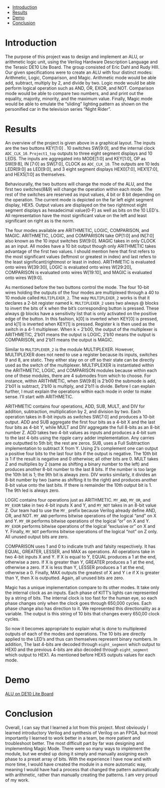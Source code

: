 - [Introduction](#org2b34c1c)
- [Results](#orgbeb6499)
- [Demo](#orgae745dd)
- [Conclusion](#org71ed088)



<a id="org2b34c1c"></a>

# Introduction

The purpose of this project was to design and implement an ALU, or arithmetic logic unit, using the Verilog Hardware Description Language and the Terasic DE10 Lite Board. The group consisted of Eric Dahl and Rudy HIll. Our given specifications were to create an ALU with four distinct modes: Arithmetic, Logic, Comparison, and Magic. Arithmetic mode would be able add, subtract, multiply by 2, and divide by two. Logic mode would be able perform logical operation such as AND, OR, EXOR, and NOT. Comparison mode would be able to compare two numbers, and and print out the equality, majority, minority, and the maximum value. Finally, Magic mode would be able to emulate the “sliding” lighting pattern as shown on the personified car in the television series “Night Rider”.


<a id="orgbeb6499"></a>

# Results

An overview of the project is given above in a graphical layout. The inputs are the two buttons KEY[1:0] . 10 switches SW[9:0], and the internal clock `ADC_CLK_10`. `Project1_top` outputs to three eight segment displays and 10 LEDS. The inputs are aggregated into MODE[1:0] and KEY[1:0], OP as SW[9:8], IN [7:0] as SW[7:0], CLOCK as `ADC_CLK_10`. The outputs are 10 leds LEDR[9:0] as LED[9:0], and 3 eight segment displays HEX0[7:0], HEX1[7:0], and HEX5[1:0] as themselves.

Behaviourally, the two buttons will change the mode of the ALU, and the first two switches(8&9) will change the operation within each mode. The rest of the switches are reserved as input values, 4 bit or 8 bit depending on the operation. The current mode is depicted on the far left eight segment display, HEX5. Output values are displayed on the two rightmost eight segment displays as hexadecimal value(0-F) as well as bits on the 10 LED's. All representation have the most significant value on the left and least significant on right as is the norm.

The four modes available are ARITHMETIC, LOGIC, COMPARISON, and MAGIC. ARITHMETIC, LOGIC, and COMPARISON take OP[1:0] and IN[7:0] also known as the 10 input switches SW[9:0]. MAGIC takes in only CLOCK as an input. All modes have a 10 bit output though only ARITHMETIC takes advantage of the first two values. I should mention here that first refers to the most significant values (leftmost or greatest in index) and last refers to the least significant(rightmost or least in index). ARITHMETIC is evaluated onto wires W[39:30], LOGIC is evaluated onto wires W[29:20], COMPARISON is evaluated onto wires W[19:10], and MAGIC is evaluated onto wires W[9:0].

As mentioned before the two buttons control the mode. The four 10-bit wires holding the outputs of the four modes are multiplexed through a 40 to 10 module called `MULTIPLEXER_2`. The way `MULTIPLEXER_2` works is that it declares a 2-bit register named k. `MULTIPLEXER_2` uses two always @ blocks to invert the bits of k when the bit’s corresponding button is pressed. These always @ blocks have a sensitivity list that is only activated on the positive edge of the button. In this fashion, k[0] is inverted when KEY[0] is pressed, and k[1] is inverted when KEY[1] is pressed. Register k is then used as the switch in a 4-1 multiplexer. When k = 2’b00, the output of the multiplexer is ARITHMETIC, 2’b01 means the output is LOGIC, 2’b10 means the output is COMPARISON, and 2’b11 means the output is MAGIC.

Similar to `MULTIPLEXER_2` is the module MULTIPLEXER. However, MULTIPLEXER does not need to use a register because its inputs, switches 9 and 8, are static. They either stay on or off so their state can be directly used as the switch of the multiplexer. MULTIPLEXER is instantiated within the ARITHMETIC, LOGIC, and COMPARISON modules because within each one of these modules, there are 4 submodes from which to choose. For instance, within ARITHMETIC, when SW[9:8] is 2’b00 the submode is add, 2’b01 is subtract, 2’b10 is multiply, and 2’b11 is divide. Before I can explain further, I must explain the operations within each mode in order to make sense. I’ll start with ARITHMETIC.

ARITHMETIC contains four operations, ADD, SUB, MULT, and DIV for addition, subtraction, multiplication by 2, and division by two. Each operation takes in 8-bit inputs as switches SW[7:0] and produces a 10-bit output. ADD and SUB aggregate the first four bits as a 4-bit X and the last four bits as 4-bit Y, while MULT and DIV aggregate the full 8-bits as an 8-bit number Z. ADD takes two 4-bit values as inputs and produces a 4-bit sum to the last 4-bits using the ripple carry adder implementation. Any carries are outputted to 5th bit; the rest are zeros. SUB, uses a Full Subtraction implementation to subtract X from Y. Using 2’s complement one can output a positive four bits to the last four bits if the output is negative. The 10th bit is 1 if the result is negative and 0 otherwise; all other bits are 0. MULT takes Z and multiplies by 2 (same as shifting a binary number to the left) and produces another 8-bit number to the last 8 bits. If the number is too large the 10th bit is 1; the 9th bit is always zero. DIV works similarly, it divides an 8-bit number by two (same as shifting it to the right) and produces another 8-bit value onto the last bits. If there is remainder the 10th output bit is 1. The 9th led is always zero.

LOGIC contains four operations just as ARITHMETIC. `MY_AND`, `MY_OR`, and `MY_EXOR` take in two 4-bit inputs X and Y, and `MY_NOT` takes in an 8-bit value Z. Our team had to use the `MY_` prefix because Verilog already define AND, OR, and NOT. `MY_AND` performs bitwise operations of the logical “and” on X and Y. `MY_OR` performs bitwise operations of the logical “or” on X and Y. `MY_EXOR` performs bitwise operations of the logical “exclusive or” on X and Y. Finally, `MY_NOT` performs bitwise operations of the logical “not” on Z only. All unused output bits are zero.

COMPARISON uses 1 and 0 to indicate truth and falsity respectively. It has EQUAL, GREATER, LESSER, and MAX as operations. All operations take in two 4-bit inputs X and Y. If X is equal to Y, EQUAL produces a 1 at the end, otherwise a zero. If X is greater than Y, GREATER produces a 1 at the end, otherwise a zero. If X is less than Y, LESSER produces a 1 at the end, otherwise a 0. Finally, MAX outputs the greatest of X and Y i.e if X is greater than Y, then X is outputted. Again, all unused bits are zero.

Magic has a unique implementation compare to its other modes. It take only the internal clock as an inputs. Each phase of KITT’s lights can represented by a string of bits. The internal clock is too fast for the human eye, so each phase changes only when the clock goes through 650,000 cycles. Each phase change also has direction to it. We represented this directionality as a variable. The output is this string of 10 bits that changes every 650,00 clock cycles.

So now it becomes appropriate to explain what is done to multiplexed outputs of each of the modes and operations. The 10 bits are directly applied to the LED’s and thus can themselves represent binary numbers. In addition, The last 4-bits are decoded through `eight_segment` which output to HEX0 and the previous 4-bits are also decoded through `eight_segment` which output to HEX1. As mentioned before HEX5 outputs values for each mode.


<a id="orgae745dd"></a>

# Demo

[ALU on DE10 Lite Board](https://www.youtube.com/watch?v=SJFbykHwdng)


<a id="org71ed088"></a>

# Conclusion

Overall, I can say that I learned a lot from this project. Most obviously I learned introductory Verilog and synthesis of Verilog on an FPGA, but most importantly I learned to work better in a team, be more patient and troubleshoot better. The most difficult part by far was designing and implementing Magic Mode. There were so many ways to implement the module, but we ended up doing it simply and manually assigning each phase to a preset array of bits. With the experience I have now and with more time, I would have created the module in a more automatic way, meaning I would have had a process that changed the pattern automatically with arithmetic, rather than manually creating the patterns. I am very proud of my work.